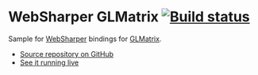 # WebSharper GLMatrix [![Build status](https://ci.appveyor.com/api/projects/status/upg620f0n85rkrmj?svg=true)](https://ci.appveyor.com/project/IntelliFactory/glmatrix)

Sample for [WebSharper](https://websharper.com) bindings for [GLMatrix](http://glmatrix.net/).

* [Source repository on GitHub](https://github.com/websharper-samples/GLMatrix)
* [See it running live](https://websharper-samples.github.io/GLMatrix)
